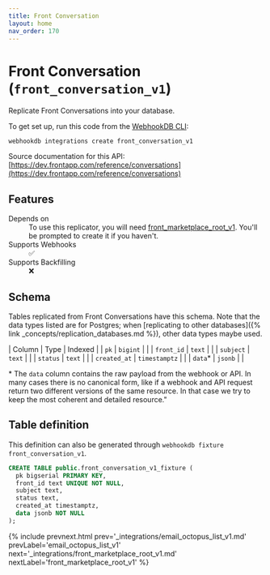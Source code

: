 ```yaml
---
title: Front Conversation
layout: home
nav_order: 170
---
```


# Front Conversation (`front_conversation_v1`)

Replicate Front Conversations into your database.

To get set up, run this code from the [WebhookDB CLI](https://webhookdb.com/terminal):
```
webhookdb integrations create front_conversation_v1
```

Source documentation for this API: [https://dev.frontapp.com/reference/conversations](https://dev.frontapp.com/reference/conversations)

## Features

<dl>
<dt>Depends on</dt>
<dd>To use this replicator, you will need <a href="{% link _integrations/front_marketplace_root_v1.md %}">front_marketplace_root_v1</a>. You'll be prompted to create it if you haven't.</dd>

<dt>Supports Webhooks</dt>
<dd>✅</dd>
<dt>Supports Backfilling</dt>
<dd>❌</dd>

</dl>

## Schema

Tables replicated from Front Conversations have this schema.
Note that the data types listed are for Postgres;
when [replicating to other databases]({% link _concepts/replication_databases.md %}),
other data types maybe used.

| Column | Type | Indexed |
| `pk` | `bigint` |  |
| `front_id` | `text` |  |
| `subject` | `text` |  |
| `status` | `text` |  |
| `created_at` | `timestamptz` |  |
| `data`* | `jsonb` |  |

<span class="fs-3">* The `data` column contains the raw payload from the webhook or API.
In many cases there is no canonical form, like if a webhook and API request return
two different versions of the same resource.
In that case we try to keep the most coherent and detailed resource."</span>

## Table definition

This definition can also be generated through `webhookdb fixture front_conversation_v1`.

```sql
CREATE TABLE public.front_conversation_v1_fixture (
  pk bigserial PRIMARY KEY,
  front_id text UNIQUE NOT NULL,
  subject text,
  status text,
  created_at timestamptz,
  data jsonb NOT NULL
);
```

{% include prevnext.html prev='_integrations/email_octopus_list_v1.md' prevLabel='email_octopus_list_v1' next='_integrations/front_marketplace_root_v1.md' nextLabel='front_marketplace_root_v1' %}
